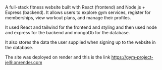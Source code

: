 A full-stack fitness website built with React (frontend) and Node.js + Express (backend).
It allows users to explore gym services, register for memberships, view workout plans, and manage their profiles.

It used React and tailwind for the frontend and styling and then used node and express for the backend and mongoDb for the database.

It also stores the data the user supplied when signing up to the website in the database.

The site was deployed on render and this is the link https://gym-project-jel9.onrender.com
